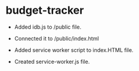 # budget-tracker

* Added idb.js to /public file. 
* Connected it to /public/index.html 

* Added service worker script to index.HTML file.
* Created service-worker.js file.